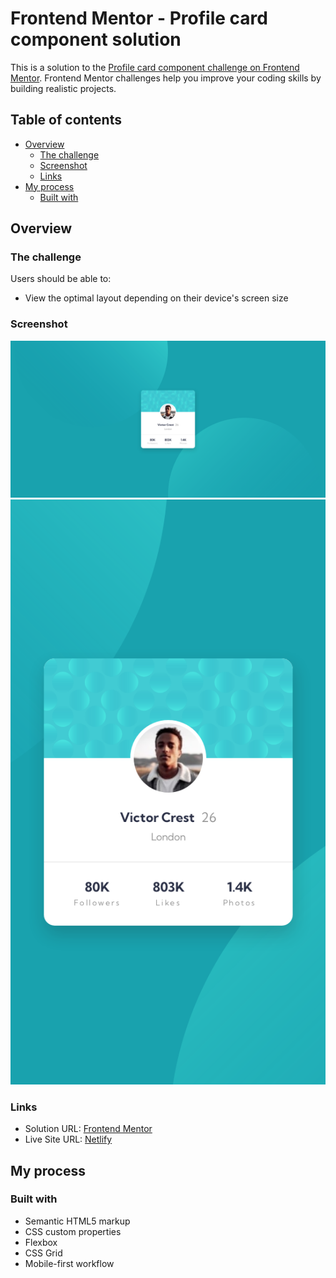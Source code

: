 # Frontend Mentor - Profile card component solution

This is a solution to the [Profile card component challenge on Frontend Mentor](https://www.frontendmentor.io/challenges/profile-card-component-cfArpWshJ). Frontend Mentor challenges help you improve your coding skills by building realistic projects.

## Table of contents

- [Overview](#overview)
  - [The challenge](#the-challenge)
  - [Screenshot](#screenshot)
  - [Links](#links)
- [My process](#my-process)
  - [Built with](#built-with)

## Overview

### The challenge

Users should be able to:

- View the optimal layout depending on their device's screen size

### Screenshot

![](screenshot.png)
![](screenshot-mobile.png)

### Links

- Solution URL: [Frontend Mentor](https://www.frontendmentor.io/solutions/profile-card-component-fKKneQT0n0)
- Live Site URL: [Netlify](https://lukeramljak-profile-card-component.netlify.app)

## My process

### Built with

- Semantic HTML5 markup
- CSS custom properties
- Flexbox
- CSS Grid
- Mobile-first workflow
